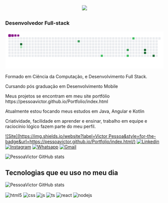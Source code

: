 <h1 align="center">
    <img src="https://readme-typing-svg.herokuapp.com/?font=Righteous&size=35&center=true&vCenter=true&width=500&height=70&duration=4000&lines=Olá!+👋;+Sou+Victor+Pessoa!;" />
</h1>
<h3>Desenvolvedor Full-stack </h3>

![snake gif](https://github.com/PessoaVictor/PessoaVictor/blob/output/github-contribution-grid-snake.gif)

<p> Formado em Ciência da Computação, e Desenvolvimento Full Stack.</p>
<p> Cursando pós graduação em Desenvolvimento Mobile</p>

<p>Meus projetos se encontram em meu site portfólio https://pessoavictor.github.io/Portfolio/index.html</p>

<p>Atualmente estou focando meus estudos em Java, Angular e Kotlin</p>

<p>Criatividade, facilidade em aprender e ensinar, trabalho em equipe e raciocínio lógico fazem parte do meu perfil.</p>


[![Site](https://img.shields.io/website?label=Victor Pessoa&style=for-the-badge&url=https://pessoavictor.github.io/Portfolio/index.html/)](https://pessoavictor.github.io/Portfolio/index.html)
[![Linkedin](https://img.shields.io/badge/LinkedIn-0077B5?style=for-the-badge&logo=linkedin&logoColor=white)](https://www.linkedin.com/in/victor-p-2b54a917b/)
[![Instagram](https://img.shields.io/badge/Instagram-E4405F?style=for-the-badge&logo=instagram&logoColor=white)](https://www.instagram.com/vhalp/)
[![Whatsapp](https://img.shields.io/badge/WhatsApp-25D366?style=for-the-badge&logo=whatsapp&logoColor=white)](https://wa.me/558199349375)
[![Gmail](https://img.shields.io/badge/Gmail-D14836?style=for-the-badge&logo=gmail&logoColor=white)](mailto:victor.vhalp@gmail.com)

![PessoaVictor GitHub stats](https://github-readme-stats.vercel.app/api?username=PessoaVictor&show_icons=true&theme=dracula&count_private=true)

## Tecnologias que eu uso no meu dia

![PessoaVictor GitHub stats](https://github-readme-stats.vercel.app/api/top-langs/?username=PessoaVictor&hide=HTML&langs_count=8&layout=compact&theme=react&border_radius=10&size_weight=0.5&count_weight=0.5&exclude_repo=github-readme-stats)

<div style="display: inline_block">
  <img align="center" alt="html5" src="https://img.shields.io/badge/HTML5-E34F26?style=for-the-badge&logo=html5&logoColor=white" />
  <img align="center" alt="css" src="https://img.shields.io/badge/CSS3-1572B6?style=for-the-badge&logo=css3&logoColor=white" />
  <img align="center" alt="js" src="https://img.shields.io/badge/JavaScript-F7DF1E?style=for-the-badge&logo=javascript&logoColor=black" />
  <img align="center" alt="ts" src="https://img.shields.io/badge/TypeScript-007ACC?style=for-the-badge&logo=typescript&logoColor=white" />
  <img align="center" alt="react" src="https://img.shields.io/badge/React-20232A?style=for-the-badge&logo=react&logoColor=61DAFB" />
  <img align="center" alt="nodejs" src="https://img.shields.io/badge/Node.js-43853D?style=for-the-badge&logo=node.js&logoColor=white" />
</div><br/>
